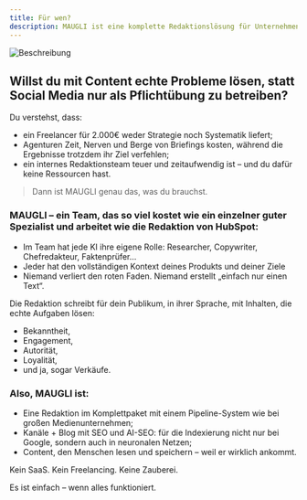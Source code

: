 ```yaml
---
title: Für wen?
description: MAUGLI ist eine komplette Redaktionslösung für Unternehmen, die strategische Inhalte mit echten Ergebnissen suchen—bietet die Expertise eines gesamten Medienteams zum Preis eines Spezialisten und liefert Bekanntheit, Engagement, Autorität und Verkäufe durch konsistente, zielgruppenorientierte Inhalte.
---
```

![Beschreibung](/assets/og_image_de.webp)

## Willst du mit Content echte Probleme lösen, statt Social Media nur als Pflichtübung zu betreiben?

Du verstehst, dass:

- ein Freelancer für 2.000€ weder Strategie noch Systematik liefert;
- Agenturen Zeit, Nerven und Berge von Briefings kosten, während die Ergebnisse trotzdem ihr Ziel verfehlen;
- ein internes Redaktionsteam teuer und zeitaufwendig ist – und du dafür keine Ressourcen hast.

> Dann ist MAUGLI genau das, was du brauchst.

### MAUGLI – ein Team, das so viel kostet wie ein einzelner guter Spezialist und arbeitet wie die Redaktion von HubSpot:

- Im Team hat jede KI ihre eigene Rolle: Researcher, Copywriter, Chefredakteur, Faktenprüfer…
- Jeder hat den vollständigen Kontext deines Produkts und deiner Ziele
- Niemand verliert den roten Faden. Niemand erstellt „einfach nur einen Text“.

Die Redaktion schreibt für dein Publikum, in ihrer Sprache, mit Inhalten, die echte Aufgaben lösen:

- Bekanntheit,
- Engagement,
- Autorität,
- Loyalität,
- und ja, sogar Verkäufe.

### Also, MAUGLI ist:

- Eine Redaktion im Komplettpaket mit einem Pipeline-System wie bei großen Medienunternehmen;
- Kanäle + Blog mit SEO und AI-SEO: für die Indexierung nicht nur bei Google, sondern auch in neuronalen Netzen;
- Content, den Menschen lesen und speichern – weil er wirklich ankommt.

Kein SaaS. Kein Freelancing. Keine Zauberei.

Es ist einfach – wenn alles funktioniert.
